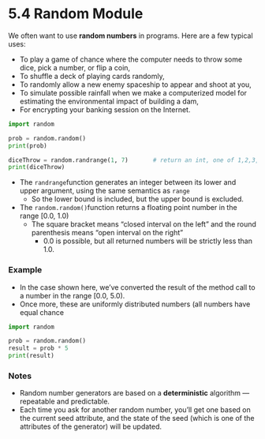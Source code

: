 # 5.4 Random Module

We often want to use **random numbers** in programs. Here are a few typical uses:

- To play a game of chance where the computer needs to throw some dice, pick a number, or flip a coin,
- To shuffle a deck of playing cards randomly,
- To randomly allow a new enemy spaceship to appear and shoot at you,
- To simulate possible rainfall when we make a computerized model for
estimating the environmental impact of building a dam,
- For encrypting your banking session on the Internet.

```python
import random

prob = random.random()
print(prob)

diceThrow = random.randrange(1, 7)       # return an int, one of 1,2,3,4,5,6
print(diceThrow)
```

- The `randrange`function generates an integer between its lower and upper argument, using the same semantics as `range`
    - So the lower bound is included, but the upper bound is excluded.
- The `random.random()`function returns a floating point number in the range [0.0, 1.0)
    - The square bracket means “closed interval on the left” and the round parenthesis means “open interval on the right”
        - 0.0 is possible, but all returned numbers will be strictly less than 1.0.

### Example

- In the case shown here, we’ve converted the result of the method call to a number in the range [0.0, 5.0).
- Once more, these are uniformly distributed numbers (all numbers have equal chance

```python
import random

prob = random.random()
result = prob * 5
print(result)
```

### Notes

- Random number generators are based on a **deterministic** algorithm — repeatable and predictable.
- Each time you ask for another random number, you’ll get one based on the current seed attribute, and the state of the seed (which is one of the attributes of the generator) will be updated.
